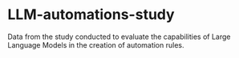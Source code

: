 # LLM-automations-study
Data from the study conducted to evaluate the capabilities of Large Language Models in the creation of automation rules.
